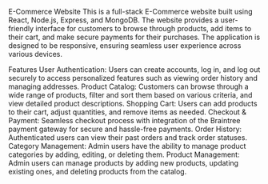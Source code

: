 E-Commerce Website
This is a full-stack E-Commerce website built using React, Node.js, Express, and MongoDB. The website provides a user-friendly interface for customers to browse through products, add items to their cart, and make secure payments for their purchases. The application is designed to be responsive, ensuring seamless user experience across various devices.

Features
User Authentication: Users can create accounts, log in, and log out securely to access personalized features such as viewing order history and managing addresses.
Product Catalog: Customers can browse through a wide range of products, filter and sort them based on various criteria, and view detailed product descriptions.
Shopping Cart: Users can add products to their cart, adjust quantities, and remove items as needed.
Checkout & Payment: Seamless checkout process with integration of the Braintree payment gateway for secure and hassle-free payments.
Order History: Authenticated users can view their past orders and track order statuses.
Category Management: Admin users have the ability to manage product categories by adding, editing, or deleting them.
Product Management: Admin users can manage products by adding new products, updating existing ones, and deleting products from the catalog.